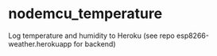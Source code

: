 # nodemcu_temperature

Log temperature and humidity to Heroku (see repo esp8266-weather.herokuapp for backend)
